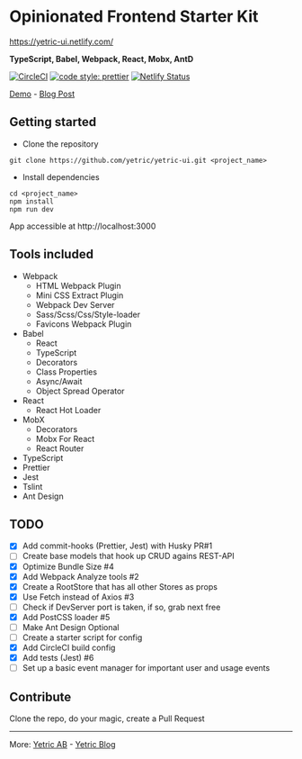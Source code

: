 # Opinionated Frontend Starter Kit

https://yetric-ui.netlify.com/

**TypeScript, Babel, Webpack, React, Mobx, AntD**

[![CircleCI](https://circleci.com/gh/hising/frontend-starter-kit/tree/master.svg?style=svg)](https://circleci.com/gh/hising/frontend-starter-kit/tree/master) [![code style: prettier](https://img.shields.io/badge/code_style-prettier-ff69b4.svg?style=flat-square)](https://github.com/prettier/prettier) [![Netlify Status](https://api.netlify.com/api/v1/badges/72a92e64-e7bc-4e8a-ab8c-b3da1183b106/deploy-status)](https://app.netlify.com/sites/frontend-starter-kit/deploys)

[Demo](https://yetric-ui.netlify.com/) - [Blog Post](https://yetric.net/frontend-starter-kit)

## Getting started

-   Clone the repository

```
git clone https://github.com/yetric/yetric-ui.git <project_name>
```

-   Install dependencies

```
cd <project_name>
npm install
npm run dev
```

App accessible at http://localhost:3000

## Tools included

-   Webpack
    -   HTML Webpack Plugin
    -   Mini CSS Extract Plugin
    -   Webpack Dev Server
    -   Sass/Scss/Css/Style-loader
    -   Favicons Webpack Plugin
-   Babel
    -   React
    -   TypeScript
    -   Decorators
    -   Class Properties
    -   Async/Await
    -   Object Spread Operator
-   React
    -   React Hot Loader
-   MobX
    -   Decorators
    -   Mobx For React
    -   React Router
-   TypeScript
-   Prettier
-   Jest
-   Tslint
-   Ant Design

## TODO

-   [x] Add commit-hooks (Prettier, Jest) with Husky PR#1
-   [ ] Create base models that hook up CRUD agains REST-API
-   [x] Optimize Bundle Size #4
-   [x] Add Webpack Analyze tools #2
-   [x] Create a RootStore that has all other Stores as props
-   [x] Use Fetch instead of Axios #3
-   [ ] Check if DevServer port is taken, if so, grab next free
-   [x] Add PostCSS loader #5
-   [ ] Make Ant Design Optional
-   [ ] Create a starter script for config
-   [x] Add CircleCI build config
-   [x] Add tests (Jest) #6
-   [ ] Set up a basic event manager for important user and usage events

## Contribute

Clone the repo, do your magic, create a Pull Request

---

More: [Yetric AB](https://yetric.com) - [Yetric Blog](https://yetric.net)

